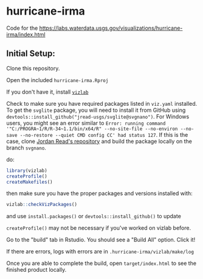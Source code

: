 # hurricane-irma

Code for the https://labs.waterdata.usgs.gov/visualizations/hurricane-irma/index.html

## Initial Setup:

Clone this repository.

Open the included `hurricane-irma.Rproj`

If you don't have it, install [`vizlab`](https://github.com/USGS-VIZLAB/vizlab)

Check to make sure you have required packages listed in `viz.yaml` installed. To get the `svglite` package, you will need to install it from GitHub using `devtools::install_github("jread-usgs/svglite@svgnano")`. For Windows users, you might see an error similar to `Error: running command '"C:/PROGRA~1/R/R-34~1.1/bin/x64/R" --no-site-file --no-environ --no-save --no-restore --quiet CMD config CC' had status 127`. If this is the case, clone [Jordan Read's repository](https://github.com/jread-usgs/svglite) and build the package locally on the branch `svgnano`.

do:
```r
library(vizlab)
createProfile()
createMakefiles()
```

then make sure you have the proper packages and versions installed with:
```r
vizlab::checkVizPackages()
```
and use `install.packages()` or `devtools::install_github()` to update

`createProfile()` may not be necessary if you've worked on vizlab before.

Go to the "build" tab in Rstudio. You should see a "Build All" option. Click it!

If there are errors, logs with errors are in `.hurricane-irma/vizlab/make/log`

Once you are able to complete the build, open `target/index.html` to see the finished product locally.


